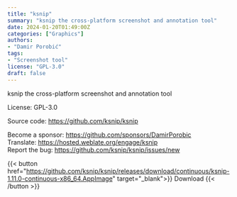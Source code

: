 ```yaml
---
title: "ksnip"
summary: "ksnip the cross-platform screenshot and annotation tool"
date: 2024-01-20T01:49:00Z
categories: ["Graphics"]
authors:
- "Damir Porobić"
tags: 
- "Screenshot tool"
license: "GPL-3.0"
draft: false
---
```


ksnip the cross-platform screenshot and annotation tool

License: GPL-3.0

Source code: <https://github.com/ksnip/ksnip>  

Become a sponsor: <https://github.com/sponsors/DamirPorobic>  
Translate: <https://hosted.weblate.org/engage/ksnip>  
Report the bug: <https://github.com/ksnip/ksnip/issues/new>  

{{< button href="https://github.com/ksnip/ksnip/releases/download/continuous/ksnip-1.11.0-continuous-x86_64.AppImage" target="_blank">}}
Download
{{< /button >}}